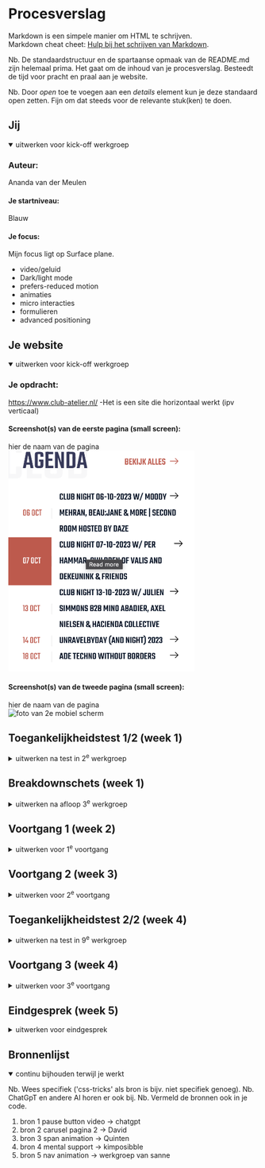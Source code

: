 # Procesverslag
Markdown is een simpele manier om HTML te schrijven.  
Markdown cheat cheet: [Hulp bij het schrijven van Markdown](https://github.com/adam-p/markdown-here/wiki/Markdown-Cheatsheet).

Nb. De standaardstructuur en de spartaanse opmaak van de README.md zijn helemaal prima. Het gaat om de inhoud van je procesverslag. Besteedt de tijd voor pracht en praal aan je website.

Nb. Door *open* toe te voegen aan een *details* element kun je deze standaard open zetten. Fijn om dat steeds voor de relevante stuk(ken) te doen.





## Jij

<details open>
  <summary>uitwerken voor kick-off werkgroep</summary>

  ### Auteur:
  Ananda van der Meulen
  #### Je startniveau:
  Blauw
  #### Je focus:
  Mijn focus ligt op Surface plane.
  - video/geluid
  - Dark/light mode
  - prefers-reduced motion
  - animaties
  - micro interacties
  - formulieren
  - advanced positioning
 
</details>





## Je website

<details open>
  <summary>uitwerken voor kick-off werkgroep</summary>

  ### Je opdracht:
  https://www.club-atelier.nl/
  -Het is een site die horizontaal werkt (ipv verticaal)


  #### Screenshot(s) van de eerste pagina (small screen): 
  hier de naam van de pagina  
  <img src="./readme-images/frame1.png" width="375px" alt="foto van mobiele scherm">

  #### Screenshot(s) van de tweede pagina (small screen):
  hier de naam van de pagina  
  <img src="./readme-images/mobieleframe2.png" width="375px" alt="foto van 2e mobiel scherm">
 
</details>



## Toegankelijkheidstest 1/2 (week 1)

<details>
  <summary>uitwerken na test in 2<sup>e</sup> werkgroep</summary>

### Bevindingen
  Lijst met je bevindingen die in de test naar voren kwamen:
  Zie img hierboven.

  - het viel mij op dat er veel teksten/details niet worden voorgelezen door de screenreader.
  - De volgorde van lezen is niet logisch, bijv eerst de p en daana h2 etc.
  - img geen alt
  - geen dark/light mode
  - geen reduced motion
  - geen knop om video's op pauze te zetten


</details>



## Breakdownschets (week 1)

<details>
  <summary>uitwerken na afloop 3<sup>e</sup> werkgroep</summary>

  ### de hele pagina: 
  <img src="./readme-images/mobieleframe.jpg" width="375px" alt="breakdown van de hele pagina">

  ### dynamisch deel (bijv menu): 
  <img src="./readme-images/dynamisch.png" width="375px" alt="breakdown van een dynamisch deel">

</details>





## Voortgang 1 (week 2)

<details>
  <summary>uitwerken voor 1<sup>e</sup> voortgang</summary>

  ### Stand van zaken
Deze week heb ik me flink beziggehouden met CSS en JavaScript. Na wat herhaling kwam alles weer naar boven, maar eerlijk gezegd vind ik het nog steeds behoorlijk pittig. Ik doe mijn best om alles goed te doen, maar het kan soms even duren.

Daarnaast ben ik begonnen met mijn eigen website. Ik heb de HTML voor het eerste gedeelte van de site in elkaar gezet. Nu ben ik bezig met het menu in CSS en JavaScript. Dat is nog een uitdaging. Ik weet wat ik wil maken, maar om dat in programmeertaal te vertalen of de juiste zoektermen te bedenken vind ik lastig. Ondanks dit merk ik dat het met de les beter gaat.

Desondanks wil ik mijn project goed afronden en veel leren. Het leerproces is uitdagend, maar ik ben enthousiast om nieuwe dingen te leren en mijn website tot leven te brengen.

  ### Agenda voor meeting
  samen met je groepje opstellen

  | Alia           | Kim                | Ananda       | Valentijn        |
  | ---            | ---                | ---          | ---              |
  | dit bespreken  | en dit             | en ik dit    | en dan ik dat    |
  | en dat ook nog | dit als er tijd is | nog een punt | dit wil ik zeker |
  | ...            | ...                | ...          | ...              |


  ### Verslag van meeting
  We zijn langs elke website gegaan en hebben bepaalde vragen gesteld aan de studentassistenten. Het lukte bij mij niet om de navigatie te laten werken. Ik heb hier daarom mijn vragen over gesteld. Eenmaal klaar met de meeting met ik aan de slag gegaan met de navigatie en het toch aan de praat gekregen.
</details>





## Voortgang 2 (week 3)

<details>
  <summary>uitwerken voor 2<sup>e</sup> voortgang</summary>

  ### Stand van zaken
Deze week heb ik de belangrijkste inhoud van mijn website opgeschreven en ben ik begonnen met de css te verbeteren. In het bovenste gedeelte van de pagina heb ik een video als achtergrond gebruikt, maar ik had wat moeite om deze naar de achtergrond te verplaatsen, zodat andere dingen eroverheen gezet kunnen worden. Uiteindelijk heb ik ontdekt dat ik dit kan doen door een soort van "volgorde" aan te geven met z-index.

Ook was ik wat tijd kwijt aan het vlak waar de span in staat. deze moesten om de beurt te voorschijn komen. Dit heb ik gedaan dmv keyframes en een linear gradient te plaatsen op de achtergrond zodat er 4 vlakken te zien zijn. Na alles te hebben uitgevogeld en veel voorgang heb gemaakt zag ik opeens een wit vlak aan de rechterkant van boven naar beneden van ongeveer 40vw. Ik heb geen idee waar dit is mis gegaan in de css, ik heb daarom Bahaa een berichtje op team gestuurd. Ik wacht nog op het antwoord.

Ik probeer ook te leren hoe ik een bepaalde indeling kan maken voor mijn pagina, maar dat lukt nog niet helemaal goed. Daarom ga ik in onze volgende meeting vragen stellen om te begrijpen hoe ik dit beter kan doen. Ik ben blij met de voortgang die ik heb gemaakt.

  ### Agenda voor meeting
  samen met je groepje opstellen (Zie excel bestand)

  | Ananda         |Kim                 | Alia         | Valentijn        |
  | ---            | ---                | ---          | ---              |
  | Grid op site?  | en dit             | en ik dit    | en dan ik dat    |
  | van mobile naar| dit als er tijd is | nog een punt | dit wil ik zeker |
  | desktop?       | ...                | ...          | ...              |
  | Waar komt het  | ...                | ...          | ...              |
    witte vlak vandaan?

  ### Verslag van meeting
  hier na afloop snel de uitkomsten van de meeting vastleggen

- witte vlak is weg
- grid uitleg over welke child ik moet pakken
-  position relative/absolute

</details>





## Toegankelijkheidstest 2/2 (week 4)

<details>
  <summary>uitwerken na test in 9<sup>e</sup> werkgroep</summary>

  ### Bevindingen
  Lijst met je bevindingen die in de test naar voren kwamen (geef ook aan wat er verbeterd is):

  - Slaat h2 in article over bij agenda
  - alt bij knop pause toevoegen
  - Slaat agenda en ades & contact over
  - Geeft bij de captions geen captions aan
  - bij settings animation en motion uit
  - contrast is overal goed te lezen

</details>





## Voortgang 3 (week 4)

<details>
  <summary>uitwerken voor 3<sup>e</sup> voortgang</summary>

  ### Stand van zaken
  hier dit ging goed & dit was lastig (neem ook screenshots op van delen van je website en code)


  ### Agenda voor meeting
  samen met je groepje opstellen

  | Ananda         | Alia               | Kim          | Valentijn        |
Mijn vragen:
Moet het formulier verstuurd worden?
Dark/light mode, welke kleuren?
Mag ik een class op een button voor javascript?


  ### Verslag van meeting
 Na de vergadering heb ik snel de belangrijkste punten opgeschreven. Tijdens het bekijken van de verschillende websites kreeg ik beter zicht op wat er mogelijk is. De vragen die ik had, werden duidelijk beantwoord, waardoor ik weer verder kon met mijn werk. Hierdoor kon ik weer door werken.

</details>





## Eindgesprek (week 5)

<details>
  <summary>uitwerken voor eindgesprek</summary>

  ### Je uitkomst - karakteristiek screenshots:
  <img src="./readme-images/resultaat1.png" width="375px" alt="uitomst opdracht 1">
  <img src="./readme-images/resultaat2.png" width="375px" alt="uitomst opdracht 1">

  ### Dit ging goed/Heb ik geleerd: 
De 'work eat sport dance' animatie vond ik lastig. Dit heb ik uiteindelijk gemaakt door alle woorden in een span te zttenn en hier een begin/eind tijd aan vast te koppelen. ik heb hier veel van geleerd.

Ook de carusel vond ik uitdagend, ik heb dit nog niet eerder gemaakt. ondanks dit heeft david mij alles goed uitgelegd en geholpen waar nodig was.
  <img src="readme-images/lastig.png" width="375px" alt="bummer">
  <img src="readme-images/carusel.png" width="375px" alt="bummer">

  ### Dit was lastig/Is niet gelukt:
Het is mij niet volledig gelukt om de agenda hover exact na te maken. Ik heb daarom mijn prioriteit bij de andere onderdelen gelegd. Mocht ik langer te tijd hadden, dan was ik hier mee aan de slag gegaan.

  <img src="readme-images/nietgelukt.png" width="375px" alt="bummer">



</details>





## Bronnenlijst

<details open>
  <summary>continu bijhouden terwijl je werkt</summary>

  Nb. Wees specifiek ('css-tricks' als bron is bijv. niet specifiek genoeg). 
  Nb. ChatGpT en andere AI horen er ook bij.
  Nb. Vermeld de bronnen ook in je code.

  1. bron 1 pause button video -> chatgpt
  2. bron 2 carusel pagina 2 -> David
  3. bron 3 span animation -> Quinten
  4. bron 4 mental support -> kimposibble
  5. bron 5 nav animation -> werkgroep van sanne

</details>